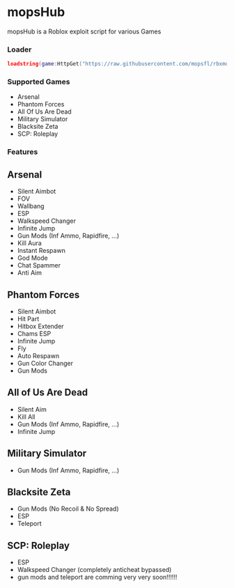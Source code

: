 # mopsHub
mopsHub is a Roblox exploit script for various Games

### Loader
```lua
loadstring(game:HttpGet("https://raw.githubusercontent.com/mopsfl/rbxmopshub/main/loader.lua"))()
```

### Supported Games
- Arsenal
- Phantom Forces
- All Of Us Are Dead
- Military Simulator
- Blacksite Zeta
- SCP: Roleplay

### Features
## Arsenal
- Silent Aimbot
- FOV
- Wallbang
- ESP
- Walkspeed Changer
- Infinite Jump
- Gun Mods (Inf Ammo, Rapidfire, ...)
- Kill Aura
- Instant Respawn
- God Mode
- Chat Spammer
- Anti Aim

## Phantom Forces
- Silent Aimbot
- Hit Part
- Hitbox Extender
- Chams ESP
- Infinite Jump
- Fly
- Auto Respawn
- Gun Color Changer
- Gun Mods

## All of Us Are Dead
- Silent Aim
- Kill All
- Gun Mods (Inf Ammo, Rapidfire, ...)
- Infinite Jump

## Military Simulator
- Gun Mods (Inf Ammo, Rapidfire, ...)

## Blacksite Zeta
- Gun Mods (No Recoil & No Spread)
- ESP
- Teleport

## SCP: Roleplay
- ESP
- Walkspeed Changer (completely anticheat bypassed)
- gun mods and teleport are comming very very soon!!!!!!
